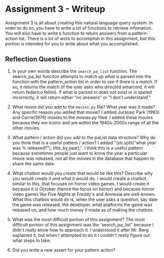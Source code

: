 # Assignment 3 - Writeup

Assignment 3 is all about creating this natural language query system.  In order to do so, you have to write a lot of functions to retrieve infomation.  You will also have to write a function to return answers from a pattern-action list.  There is a lot of work to accomplish in this assignment, but this portion is intended for you to write about what you accomplished.

## Reflection Questions
1. In your own words describe the `search_pa_list` function.
The search_pa_list funciton attempts to match up what is parsed into the function with the pattern_action list in order to see if there is a match. If so, it returns the match (if the user asks who directed amarcord, it will return federico fellini). If what is parsed in does not exist or is speled incorrectly, it will return either "no answers" or "I don't understand." 

2. What movie did you add to the `movies.py` file?  What year was it made? Any specific reason you added that movie?
I added Jurassic Park (1993) and Carrie(1976) movies to the movies.py filed. I added these movies because they are iconic and are within the 1940s-2000s range of all the other movies. 

3. What pattern / action did you add to the paList data structure?  Why do you think that is a useful pattern / action?
 I added "(str.split("what year was % released?"), title_by_year),". I think this is a useful pattern because sometimes people just want to know the year a particular movie was released, not all the movies in the database that happen to share the same date. 

4. What chatbot would you create that would be like this?  Describe why you would create it and what it would do.
I would create a chatbot, similar to this, that focuses on horror video games. I would create it because it is October (hence the focus on horror) and because horror video games like Five Nights at Freddy's and Amnesia are well-known. What this chatbox would do is, when the user asks a question, say date the game was released, the developer, what platforms the game was released on, and how much money it made as of making the chatbox. 

5. What was the most difficult portion of this assignment?
The most difficult portion of this assignment was the 'search_pa_list" because I didn't really know how to approach it. I understood it after Mr. Berg explained it, but when I attempted to do it I couldn't really figure out what steps to take. 

6. Did you write a new assert for your pattern action?



